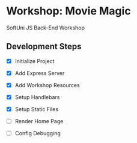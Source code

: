 # Workshop: Movie Magic
SoftUni JS Back-End Workshop

## Development Steps
- [x] Initialize Project
- [x] Add Express Server
- [x] Add Workshop Resources
- [x] Setup Handlebars
- [x] Setup Static Files
- [ ] Render Home Page
- [ ] Config Debugging



